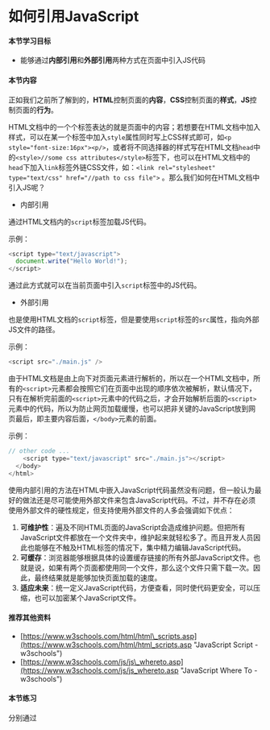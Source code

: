# 如何引用JavaScript

#### 本节学习目标

* 能够通过**内部引用**和**外部引用**两种方式在页面中引入JS代码

#### 本节内容

正如我们之前所了解到的，**HTML**控制页面的**内容**，**CSS**控制页面的**样式**，**JS**控制页面的**行为**。

HTML文档中的一个个标签表达的就是页面中的内容；若想要在HTML文档中加入样式，可以在某一个标签中加入`style`属性同时写上CSS样式即可，如`<p style="font-size:16px"><p/>`，或者将不同选择器的样式写在HTML文档`head`中的`<style>//some css attributes</style>`标签下，也可以在HTML文档中的`head`下加入`link`标签外链CSS文件，如：`<link rel="stylesheet" type="text/css" href="//path to css file">` 。那么我们如何在HTML文档中引入JS呢？

* 内部引用

通过HTML文档内的`script`标签加载JS代码。

示例：

```Javascript
<script type="text/javascript">
  document.write("Hello World!");
</script>
```

通过此方式就可以在当前页面中引入`script`标签中的JS代码。

* 外部引用

也是使用HTML文档的`script`标签，但是要使用`script`标签的`src`属性，指向外部JS文件的路径。

示例：

```JavaScript
<script src="./main.js" />
```

由于HTML文档是由上向下对页面元素进行解析的，所以在一个HTML文档中，所有的`<script>`元素都会按照它们在页面中出现的顺序依次被解析，默认情况下，只有在解析完前面的`<script>`元素中的代码之后，才会开始解析后面的`<script>`元素中的代码，所以为防止网页加载缓慢，也可以把非关键的JavaScript放到网页最后，即主要内容后面，`</body>`元素的前面。

示例：

```JavaScript
// other code ...    
    <script type="text/javascript" src="./main.js"></script>
  </body>
</html>
```

使用内部引用的方法在HTML中嵌入JavaScript代码虽然没有问题，但一般认为最好的做法还是尽可能使用外部文件来包含JavaScript代码。不过，并不存在必须使用外部文件的硬性规定，但支持使用外部文件的人多会强调如下优点：

1. **可维护性**：遍及不同HTML页面的JavaScript会造成维护问题。但把所有JavaScript文件都放在一个文件夹中，维护起来就轻松多了。而且开发人员因此也能够在不触及HTML标签的情况下，集中精力编辑JavaScript代码。
2. **可缓存**：浏览器能够根据具体的设置缓存链接的所有外部JavaScript文件。也就是说，如果有两个页面都使用同一个文件，那么这个文件只需下载一次。因此，最终结果就是能够加快页面加载的速度。
3. **适应未来**：统一定义JavaScript代码，方便查看，同时使代码更安全，可以压缩，也可以加密某个JavaScript文件。

#### 推荐其他资料

* [https://www.w3schools.com/html/html\_scripts.asp](https://www.w3schools.com/html/html_scripts.asp "JavaScript Script - w3schools")
* [https://www.w3schools.com/js/js\_whereto.asp](https://www.w3schools.com/js/js_whereto.asp "JavaScript Where To - w3schools")

#### 本节练习

分别通过





